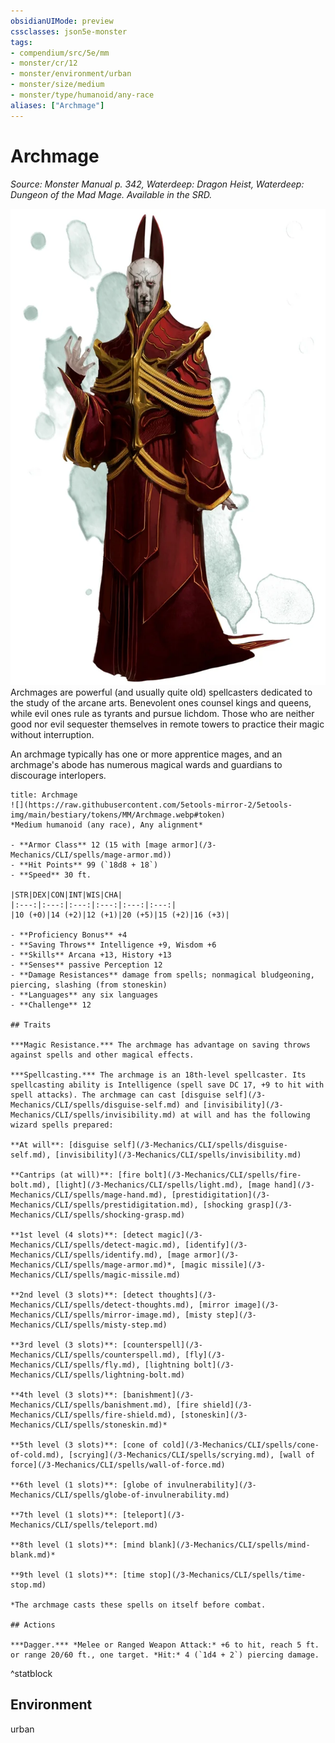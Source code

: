 ```yaml
---
obsidianUIMode: preview
cssclasses: json5e-monster
tags:
- compendium/src/5e/mm
- monster/cr/12
- monster/environment/urban
- monster/size/medium
- monster/type/humanoid/any-race
aliases: ["Archmage"]
---
```

# Archmage
*Source: Monster Manual p. 342, Waterdeep: Dragon Heist, Waterdeep: Dungeon of the Mad Mage. Available in the SRD.*  

![](https://raw.githubusercontent.com/5etools-mirror-2/5etools-img/main/bestiary/MM/Archmage.webp#right)  
Archmages are powerful (and usually quite old) spellcasters dedicated to the study of the arcane arts. Benevolent ones counsel kings and queens, while evil ones rule as tyrants and pursue lichdom. Those who are neither good nor evil sequester themselves in remote towers to practice their magic without interruption.

An archmage typically has one or more apprentice mages, and an archmage's abode has numerous magical wards and guardians to discourage interlopers.


```ad-statblock
title: Archmage
![](https://raw.githubusercontent.com/5etools-mirror-2/5etools-img/main/bestiary/tokens/MM/Archmage.webp#token)
*Medium humanoid (any race), Any alignment*

- **Armor Class** 12 (15 with [mage armor](/3-Mechanics/CLI/spells/mage-armor.md))
- **Hit Points** 99 (`18d8 + 18`) 
- **Speed** 30 ft.

|STR|DEX|CON|INT|WIS|CHA|
|:---:|:---:|:---:|:---:|:---:|:---:|
|10 (+0)|14 (+2)|12 (+1)|20 (+5)|15 (+2)|16 (+3)|

- **Proficiency Bonus** +4
- **Saving Throws** Intelligence +9, Wisdom +6
- **Skills** Arcana +13, History +13
- **Senses** passive Perception 12
- **Damage Resistances** damage from spells; nonmagical bludgeoning, piercing, slashing (from stoneskin)
- **Languages** any six languages
- **Challenge** 12

## Traits

***Magic Resistance.*** The archmage has advantage on saving throws against spells and other magical effects.

***Spellcasting.*** The archmage is an 18th-level spellcaster. Its spellcasting ability is Intelligence (spell save DC 17, +9 to hit with spell attacks). The archmage can cast [disguise self](/3-Mechanics/CLI/spells/disguise-self.md) and [invisibility](/3-Mechanics/CLI/spells/invisibility.md) at will and has the following wizard spells prepared:

**At will**: [disguise self](/3-Mechanics/CLI/spells/disguise-self.md), [invisibility](/3-Mechanics/CLI/spells/invisibility.md)

**Cantrips (at will)**: [fire bolt](/3-Mechanics/CLI/spells/fire-bolt.md), [light](/3-Mechanics/CLI/spells/light.md), [mage hand](/3-Mechanics/CLI/spells/mage-hand.md), [prestidigitation](/3-Mechanics/CLI/spells/prestidigitation.md), [shocking grasp](/3-Mechanics/CLI/spells/shocking-grasp.md)

**1st level (4 slots)**: [detect magic](/3-Mechanics/CLI/spells/detect-magic.md), [identify](/3-Mechanics/CLI/spells/identify.md), [mage armor](/3-Mechanics/CLI/spells/mage-armor.md)*, [magic missile](/3-Mechanics/CLI/spells/magic-missile.md)

**2nd level (3 slots)**: [detect thoughts](/3-Mechanics/CLI/spells/detect-thoughts.md), [mirror image](/3-Mechanics/CLI/spells/mirror-image.md), [misty step](/3-Mechanics/CLI/spells/misty-step.md)

**3rd level (3 slots)**: [counterspell](/3-Mechanics/CLI/spells/counterspell.md), [fly](/3-Mechanics/CLI/spells/fly.md), [lightning bolt](/3-Mechanics/CLI/spells/lightning-bolt.md)

**4th level (3 slots)**: [banishment](/3-Mechanics/CLI/spells/banishment.md), [fire shield](/3-Mechanics/CLI/spells/fire-shield.md), [stoneskin](/3-Mechanics/CLI/spells/stoneskin.md)*

**5th level (3 slots)**: [cone of cold](/3-Mechanics/CLI/spells/cone-of-cold.md), [scrying](/3-Mechanics/CLI/spells/scrying.md), [wall of force](/3-Mechanics/CLI/spells/wall-of-force.md)

**6th level (1 slots)**: [globe of invulnerability](/3-Mechanics/CLI/spells/globe-of-invulnerability.md)

**7th level (1 slots)**: [teleport](/3-Mechanics/CLI/spells/teleport.md)

**8th level (1 slots)**: [mind blank](/3-Mechanics/CLI/spells/mind-blank.md)*

**9th level (1 slots)**: [time stop](/3-Mechanics/CLI/spells/time-stop.md)

*The archmage casts these spells on itself before combat.

## Actions

***Dagger.*** *Melee or Ranged Weapon Attack:* +6 to hit, reach 5 ft. or range 20/60 ft., one target. *Hit:* 4 (`1d4 + 2`) piercing damage.
```
^statblock

## Environment

urban